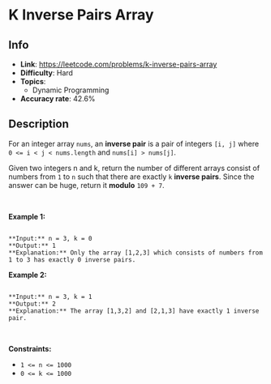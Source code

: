 # K Inverse Pairs Array

## Info  
- **Link**: https://leetcode.com/problems/k-inverse-pairs-array
- **Difficulty**: Hard  
- **Topics**:   
    - Dynamic Programming
- **Accuracy rate**: 42.6%  

## Description  
    
For an integer array `nums`, an **inverse pair** is a pair of integers `[i, j]` where `0 <= i < j < nums.length` and `nums[i] > nums[j]`.


Given two integers n and k, return the number of different arrays consist of numbers from `1` to `n` such that there are exactly `k` **inverse pairs**. Since the answer can be huge, return it **modulo** `109 + 7`.


 


**Example 1:**



```

**Input:** n = 3, k = 0
**Output:** 1
**Explanation:** Only the array [1,2,3] which consists of numbers from 1 to 3 has exactly 0 inverse pairs.

```

**Example 2:**



```

**Input:** n = 3, k = 1
**Output:** 2
**Explanation:** The array [1,3,2] and [2,1,3] have exactly 1 inverse pair.

```

 


**Constraints:**


* `1 <= n <= 1000`
* `0 <= k <= 1000`


  
    